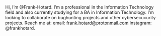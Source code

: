 Hi, I’m @Frank-Hotard.
I’m a professional in the Information Technology field
and also currently studying for a BA in Information Technology.
I’m looking to collaborate on bughunting projects and other cybersecucurity projects.
Reach me at:
email: frank.hotard@protonmail.com
instagram: @frankhotard.
